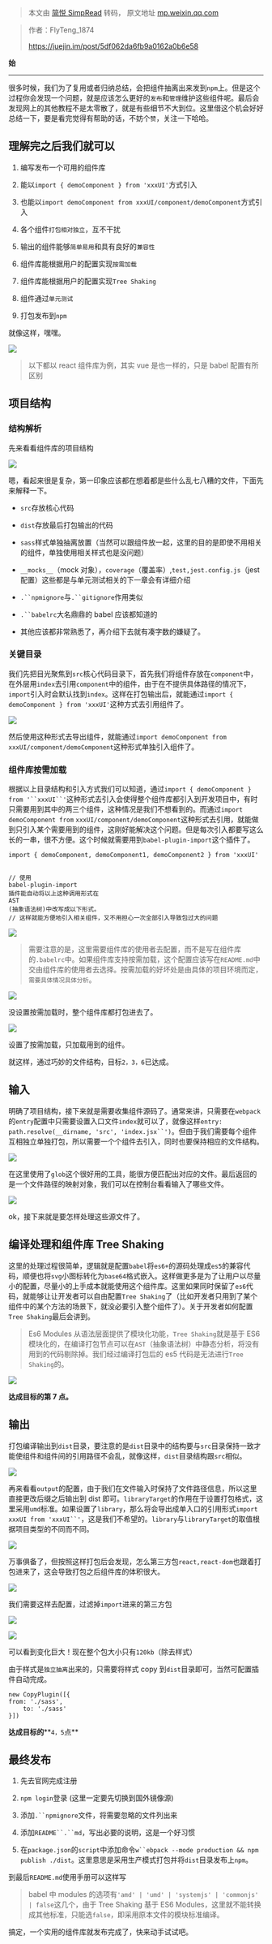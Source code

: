 > 本文由 [简悦 SimpRead](http://ksria.com/simpread/) 转码， 原文地址 [mp.weixin.qq.com](https://mp.weixin.qq.com/s?__biz=MzAxODE2MjM1MA==&mid=2651557832&idx=1&sn=52264a735917292b386f91aef6202924&chksm=80255809b752d11f1d8c82ba04b7e793c9e92ae09de8935a55ef549f0d4e280ae386c856d1c1&scene=21#wechat_redirect)

> 作者：FlyTeng_1874
> 
> https://juejin.im/post/5df062da6fb9a0162a0b6e58

**始**  

--------

很多时候，我们为了复用或者归纳总结，会把组件抽离出来发到`npm`上。但是这个过程你会发现一个问题，就是应该怎么更好的`发布`和`管理`维护这些组件呢。最后会发现网上的其他教程不是太零散了，就是有些细节不大到位。这里借这个机会好好总结一下，要是看完觉得有帮助的话，不妨个`赞`，关注一下哈哈。

理解完之后我们就可以
----------

1.  编写发布一个可用的组件库
    
2.  能以`import { demoComponent } from 'xxxUI'`方式引入
    
3.  也能以`import demoComponent from xxxUI/component/demoComponent`方式引入
    
4.  各个组件`打包相对独立`，互不干扰
    
5.  输出的组件能够`简单易用`和具有良好的`兼容性`
    
6.  组件库能根据用户的配置实现`按需加载`
    
7.  组件库能根据用户的配置实现`Tree Shaking`
    
8.  组件通过`单元测试`
    
9.  打包发布到`npm`
    

就像这样，嘿嘿。

![](https://mmbiz.qpic.cn/mmbiz/iawKicic66ubH73bPe9BrUg9TLfaDk0S94gib7TzPoKSAmNXyxEicxyukxaF50eXEBbt8mbEQIILTxxPZKV71WL1hicA/640?wx_fmt=other)

> 以下都以 react 组件库为例，其实 vue 是也一样的，只是 babel 配置有所区别

**项目结构**
--------

### **结构解析**

先来看看组件库的项目结构

![](https://mmbiz.qpic.cn/mmbiz_jpg/iawKicic66ubH73bPe9BrUg9TLfaDk0S94gtnQY82twYEXLQQPibu5veib8ibMQDJZicgLibuiciaCZWjyUnoL1wSbSgMFuQ/640?wx_fmt=jpeg)

嗯，看起来很是复杂，第一印象应该都在想着都是些什么乱七八糟的文件，下面先来解释一下。

*   `src`存放核心代码
    
*   `dist`存放最后打包输出的代码
    
*   `sass`样式单独抽离放置（当然可以跟组件放一起，这里的目的是即使不用相关的组件，单独使用相关样式也是没问题）
    
*   `__mocks__`（mock 对象），`coverage`（覆盖率）,`test,jest.config.js`（jest 配置）这些都是与单元测试相关的下一章会有详细介绍
    
*   `.``npmignore`与`.``gitignore`作用类似
    
*   `.``babelrc`大名鼎鼎的 babel 应该都知道的
    
*   其他应该都非常熟悉了，再介绍下去就有凑字数的嫌疑了。
    

### 关键目录

我们先把目光聚焦到`src`核心代码目录下，首先我们将组件存放在`component`中，在外层用`index`去引用`component`中的组件，由于在不提供具体路径的情况下，`import`引入时会默认找到`index`。这样在打包输出后，就能通过`import { demoComponent } from 'xxxUI'`这种方式去引用组件了。

![](https://mmbiz.qpic.cn/mmbiz_png/iawKicic66ubH73bPe9BrUg9TLfaDk0S94goDXc8Gmibr7q3dG79o7ECygEd90A6jlyvAJ8lsYVEDhXNTAWpFbPibAA/640?wx_fmt=png)

然后使用这种形式去导出组件，就能通过`import demoComponent from xxxUI/component/demoComponent`这种形式单独引入组件了。

### 组件库按需加载

根据以上目录结构和引入方式我们可以知道，通过`import { demoComponent } from '``xxxUI``'`这种形式去引入会使得整个组件库都引入到开发项目中，有时只需要用到其中的两三个组件，这种情况是我们不想看到的。而通过`import demoComponent from` `xxxUI/component/demoComponent`这种形式去引用，就能做到只引入某个需要用到的组件，这刚好能解决这个问题。但是每次引入都要写这么长的一串，很不方便。这个时候就需要用到`babel-plugin-import`这个插件了。

```
import { demoComponent, demoComponent1, demoComponent2 } from 'xxxUI'


// 使用
babel-plugin-import
插件能自动将以上这种调用形式在
AST
(抽象语法树)中改写成以下形式。
// 这样就能方便地引入相关组件，又不用担心一次全部引入导致包过大的问题
```

![](https://mmbiz.qpic.cn/mmbiz_png/iawKicic66ubH73bPe9BrUg9TLfaDk0S94gUSX2VSvOdDWYaiaCrZjYCURt17Y3zA2VDjR4oVdj35QytFy3EAj5eyg/640?wx_fmt=png)

> 需要注意的是，这里需要组件库的使用者去配置，而不是写在组件库的`.babelrc`中。如果组件库支持按需加载，这个配置应该写在`README.md`中交由组件库的使用者去选择。按需加载的好坏处是由具体的项目环境而定，`需要具体情况具体分析`。

![](https://mmbiz.qpic.cn/mmbiz/iawKicic66ubH73bPe9BrUg9TLfaDk0S94ge9jBXMUS0ebxoVsicuU1lkAj1P69ZG7hmGWJkcr9ibOaVVIkRsrM7PrA/640?wx_fmt=other)

没设置按需加载时，整个组件库都打包进去了。

![](https://mmbiz.qpic.cn/mmbiz/iawKicic66ubH73bPe9BrUg9TLfaDk0S94grKhXtpl2WK4xnFFM73opOJ243TibK2VJU6OFbKuFKyJa8yMLK3ypzLQ/640?wx_fmt=other)

设置了按需加载，只加载用到的组件。

就这样，通过巧妙的文件结构，目标`2，3，6`已达成。

**输入**
------

明确了项目结构，接下来就是需要收集组件源码了。通常来讲，只需要在`webpack`的`entry`配置中只需要设置入口文件`index`就可以了，就像这样`entry: path.resolve(__dirname, 'src', 'index.jsx``')`。但由于我们需要每个组件互相独立单独打包，所以需要一个个组件去引入，同时也要保持相应的文件结构。

![](https://mmbiz.qpic.cn/mmbiz_png/iawKicic66ubH73bPe9BrUg9TLfaDk0S94gT13jwmcgkWyQf3VycA9HiaWib4OsEmJ0omBYhEK79Xf5qibiabnicJIDNGw/640?wx_fmt=png)

在这里使用了`glob`这个很好用的工具，能很方便匹配出对应的文件。最后返回的是一个文件路径的映射对象，我们可以在控制台看看输入了哪些文件。

![](https://mmbiz.qpic.cn/mmbiz_jpg/iawKicic66ubH73bPe9BrUg9TLfaDk0S94gR27XlZqLPjTvnR8BnrpiahSRVGI255QwfMzQu1AeuRibg1qehrcROIpw/640?wx_fmt=jpeg)

ok，接下来就是要怎样处理这些源文件了。

**编译处理和组件库** **Tree Shaking**
-----------------------------

这里的处理过程很简单，逻辑就是配置`babel`将`es6+`的源码处理成`es5`的兼容代码，顺便也将`svg`小图标转化为`base64`格式嵌入。这样做更多是为了让用户以尽量小的配置，尽量小的上手成本就能使用这个组件库。这里如果同时保留了`es6`代码，就能够让让开发者可以自由配置`Tree Shaking`了（比如开发者只用到了某个组件中的某个方法的场景下，就没必要引入整个组件了）。关于开发者如何配置`Tree Shaking`最后会讲到。

> Es6 Modules 从语法层面提供了模块化功能，`Tree Shaking`就是基于 ES6 模块化的，在编译打包节点可以在`AST`（抽象语法树）中静态分析，将没有用到的代码剔除掉。我们经过编译打包后的 es5 代码是无法进行`Tree Shaking`的。

![](https://mmbiz.qpic.cn/mmbiz_png/iawKicic66ubH73bPe9BrUg9TLfaDk0S94gCY1Neciay0hg86LFlicNovrgSZwMzxfic3IZNicHW5eRVwwwNoDmKD4Y2w/640?wx_fmt=png)

**达成目标的第 7 点。**

**输出**
------

打包编译输出到`dist`目录，要注意的是`dist`目录中的结构要与`src`目录保持一致才能使组件和组件间的引用路径不会乱，就像这样，`dist`目录结构跟`src`相似。

![](https://mmbiz.qpic.cn/mmbiz_jpg/iawKicic66ubH73bPe9BrUg9TLfaDk0S94gRicSs9RQkdKRrOibCNX9PdHw0X8kibxkJZVgNCMukvicYeDCSP1DFzphgA/640?wx_fmt=jpeg)

再来看看`output`的配置，由于我们在文件输入时保持了文件路径信息，所以这里直接更改后缀之后输出到 dist 即可。`libraryTarget`的作用在于设置打包格式，这里采用`umd`标准。如果设置了`library`，那么将会导出成单入口的引用形式`import xxxUI from 'xxxUI``'`，这是我们不希望的。`library`与`libraryTarget`的取值根据项目类型的不同而不同。

![](https://mmbiz.qpic.cn/mmbiz_png/iawKicic66ubH73bPe9BrUg9TLfaDk0S94gfkGP5qYpBb2XYCUzXl3IdRUbz2AyFcPXjZiaic6YHofoic7OTVH43kX1Q/640?wx_fmt=png)

万事俱备了，但按照这样打包后会发现，怎么第三方包`react,react-dom`也跟着打包进来了，这会导致打包之后组件库的体积很大。

![](https://mmbiz.qpic.cn/mmbiz/iawKicic66ubH73bPe9BrUg9TLfaDk0S94gV2oWntF7xwEicVEUTUr2PpCic6ukE79cgoQsVCvdtJpIp9icz2YE7mZBw/640?wx_fmt=other)

我们需要这样去配置，过滤掉`import`进来的第三方包

![](https://mmbiz.qpic.cn/mmbiz_png/iawKicic66ubH73bPe9BrUg9TLfaDk0S94glYuogvrWHTntSjj8U05kQkzBwLXIelPO40WUdkmDoPYrLU76uttlYg/640?wx_fmt=png)

![](https://mmbiz.qpic.cn/mmbiz/iawKicic66ubH73bPe9BrUg9TLfaDk0S94g2bWtLzzzK6KneoyBAIId7xTzoMjediaTt0icQLK0EKZkLr86S96o1KXg/640?wx_fmt=other)

可以看到变化巨大！现在整个包大小只有`120kb`（除去样式）

由于样式是`独立抽离`出来的，只需要将样式 copy 到`dist`目录即可，当然可配置插件自动完成。

```
new CopyPlugin([{
from: './sass',
    to: './sass'
}])
```

**达成目标的****`4，5`点**  

**最终发布**
--------

1.  先去官网完成注册
    
2.  `npm login`登录 (这里一定要先切换到国外镜像源)
    
3.  添加`.``npmignore`文件，将需要忽略的文件列出来
    
4.  添加`README``.``md`，写出必要的说明，这是一个好习惯
    
5.  在`package.json`的`script`中添加命令`w``ebpack --mode production && npm publish ./dist`。这里意思是采用生产模式打包并将`dist`目录发布上`npm`。
    

到最后`README.md`使用手册可以这样写

> babel 中 modules 的选项有`'amd' | 'umd' | 'systemjs' | 'commonjs' | false`这几个，由于 Tree Shaking 基于 ES6 Modules，这里就不能转换成其他标准，只能选`false`，即采用原本文件的模块标准编译。

搞定，一个实用的组件库就发布完成了，快来动手试试吧。